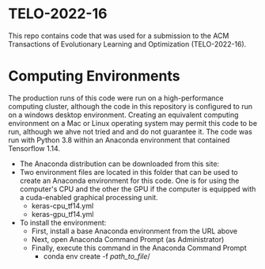 # TELO-2022-16

This repo contains code that was used for a submission to the ACM Transactions of Evolutionary Learning and Optimization (TELO-2022-16).

# Computing Environments

The production runs of this code were run on a high-performance computing cluster, although the code in this repository is configured to run on a windows desktop environment.  Creating an equivalent computing environment on a Mac or Linux operating system may permit this code to be run, although we ahve not tried and and do not guarantee it.  The code was run with Python 3.8 within an Anaconda environment that contained Tensorflow 1.14.  

- The Anaconda distribution can be downloaded from this site: 
- Two environment files are located in this folder that can be used to create an Anaconda environment for this code.  One is for using the computer's CPU and the other the GPU if the computer is equipped with a cuda-enabled graphical processing unit.
  - keras-cpu_tf14.yml
  - keras-gpu_tf14.yml
- To install the environment:
  - First, install a base Anaconda environment from the URL above
  - Next, open Anaconda Command Prompt (as Administrator)
  - Finally, execute this command in the Anaconda Command Prompt
    - conda env create -f *path_to_file*/
